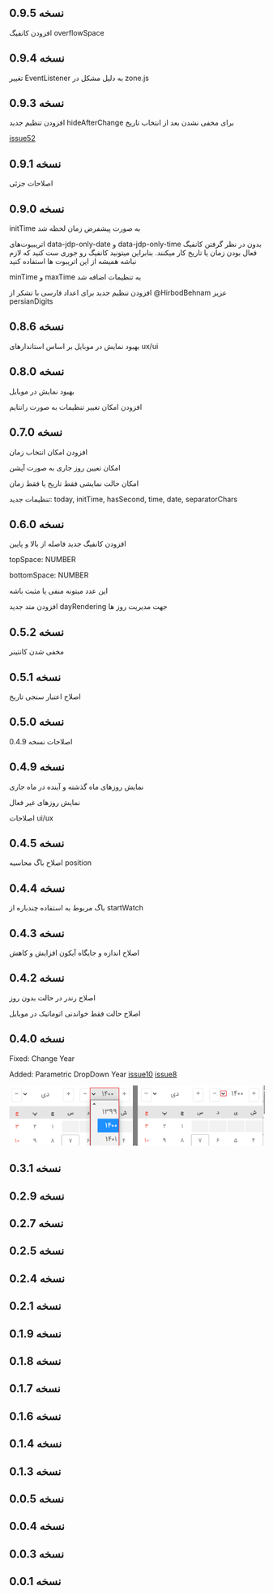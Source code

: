 
## نسخه 0.9.5

افزودن کانفیگ overflowSpace

## نسخه 0.9.4

تغییر EventListener به دلیل مشکل در zone.js

## نسخه 0.9.3

افزودن تنظیم جدید hideAfterChange برای مخفی  نشدن بعد از انتخاب تاریخ

[issue52](https://github.com/majidh1/JalaliDatePicker/issues/52)

## نسخه 0.9.1

اصلاحات جزئی

## نسخه 0.9.0

initTime به صورت پیشفرض زمان لحظه شد

اتریبیوت‌های data-jdp-only-date و data-jdp-only-time بدون در نظر گرفتن کانفیگ فعال بودن زمان یا تاریخ کار میکنند. بنابراین میتونید کانفیگ رو جوری ست کنید که لازم نباشه همیشه از این اتریبوت ها استفاده کنید

minTime و maxTime به تنظیمات اضافه شد

افزودن تنظیم جدید برای اعداد فارسی با تشکر از @HirbodBehnam عزیز persianDigits

## نسخه 0.8.6

بهبود نمایش در موبایل بر اساس استاندارهای ux/ui

## نسخه 0.8.0

بهبود نمایش در موبایل

افزودن امکان تغییر تنظیمات به صورت رانتایم

## نسخه 0.7.0

افزودن امکان انتخاب زمان

امکان تعیین روز جاری به صورت آپشن

امکان حالت نمایشی فقط تاریخ یا فقط زمان

تنظیمات جدید: today, initTime, hasSecond, time, date, separatorChars

## نسخه 0.6.0

افزودن کانفیگ جدید فاصله از بالا و پایین

topSpace: NUMBER

bottomSpace: NUMBER

این عدد میتونه منفی یا مثبت باشه

افزودن متد جدید dayRendering جهت مدیریت روز ها

## نسخه 0.5.2

مخفی شدن کانتینر

## نسخه 0.5.1

اصلاح اعتبار سنجی تاریخ

## نسخه 0.5.0

اصلاحات نسخه 0.4.9

## نسخه 0.4.9

نمایش روزهای ماه گذشته و آینده در ماه جاری

نمایش روزهای غیر فعال

اصلاحات ui/ux

## نسخه 0.4.5

اصلاح باگ محاسبه position

## نسخه 0.4.4

باگ مربوط به استفاده چندباره از startWatch

## نسخه 0.4.3

اصلاح اندازه و جایگاه آیکون افزایش و کاهش

## نسخه 0.4.2

اصلاح رندر در حالت بدون روز

اصلاح حالت فقط خواندنی اتوماتیک در موبایل

## نسخه 0.4.0

Fixed: 
Change Year

Added:
Parametric DropDown Year 
[issue10](https://github.com/majidh1/JalaliDatePicker/issues/10#issue-957473182)
[issue8](https://github.com/majidh1/JalaliDatePicker/issues/8#issue-941977061)

<img src="res/DropDownAdded.png" />

## نسخه 0.3.1
## نسخه 0.2.9
## نسخه 0.2.7
## نسخه 0.2.5
## نسخه 0.2.4
## نسخه 0.2.1
## نسخه 0.1.9
## نسخه 0.1.8
## نسخه 0.1.7
## نسخه 0.1.6
## نسخه 0.1.4
## نسخه 0.1.3
## نسخه 0.0.5
## نسخه 0.0.4
## نسخه 0.0.3
## نسخه 0.0.1
